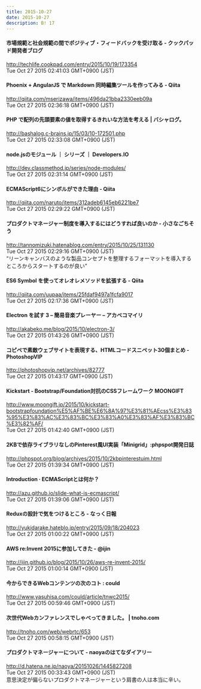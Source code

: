 ```yaml
---
title: 2015-10-27
date: 2015-10-27
description: B! 17
---
```


#### 市場規範と社会規範の間でポジティブ・フィードバックを受け取る - クックパッド開発者ブログ
http://techlife.cookpad.com/entry/2015/10/19/173354<br>
Tue Oct 27 2015 02:41:03 GMT+0900 (JST)<br>


#### Phoenix + AngularJS で Markdown 同時編集ツールを作ってみる - Qiita
http://qiita.com/mserizawa/items/496da21bba2330eeb09a<br>
Tue Oct 27 2015 02:36:18 GMT+0900 (JST)<br>


#### PHP で配列の先頭要素の値を取得するきれいな方法を考える | バシャログ。
http://bashalog.c-brains.jp/15/03/10-172501.php<br>
Tue Oct 27 2015 02:33:08 GMT+0900 (JST)<br>


#### node.jsのモジュール ｜ シリーズ ｜ Developers.IO
http://dev.classmethod.jp/series/node-modules/<br>
Tue Oct 27 2015 02:31:14 GMT+0900 (JST)<br>


#### ECMAScript6にシンボルができた理由 - Qiita
http://qiita.com/naruto/items/312adeb6145eb6221be7<br>
Tue Oct 27 2015 02:29:22 GMT+0900 (JST)<br>


#### プロダクトマネージャー制度を導入するにはどうすれば良いのか - 小さなごちそう
http://tannomizuki.hatenablog.com/entry/2015/10/25/131130<br>
Tue Oct 27 2015 02:29:16 GMT+0900 (JST)<br>
“リーンキャンバスのような製品コンセプトを整理するフォーマットを導入するところからスタートするのが良い”


#### ES6 Symbol を使ってオレオレメソッドを拡張する - Qiita
http://qiita.com/uupaa/items/25fdaf9497a1fcfa9017<br>
Tue Oct 27 2015 02:17:36 GMT+0900 (JST)<br>


#### Electron を試す 3 – 簡易音楽プレーヤー – アカベコマイリ
http://akabeko.me/blog/2015/10/electron-3/<br>
Tue Oct 27 2015 01:43:26 GMT+0900 (JST)<br>


#### コピペで素敵ウェブサイトを表現する、HTMLコードスニペット30個まとめ - PhotoshopVIP
http://photoshopvip.net/archives/82777<br>
Tue Oct 27 2015 01:43:17 GMT+0900 (JST)<br>


#### Kickstart - Bootstrap/Foundation対抗のCSSフレームワーク MOONGIFT
http://www.moongift.jp/2015/10/kickstart-bootstrapfoundation%E5%AF%BE%E6%8A%97%E3%81%AEcss%E3%83%95%E3%83%AC%E3%83%BC%E3%83%A0%E3%83%AF%E3%83%BC%E3%82%AF/<br>
Tue Oct 27 2015 01:42:40 GMT+0900 (JST)<br>


#### 2KBで依存ライブラリなしのPinterest風UI実装「Minigrid」:phpspot開発日誌
http://phpspot.org/blog/archives/2015/10/2kbpinterestuim.html<br>
Tue Oct 27 2015 01:39:34 GMT+0900 (JST)<br>


#### Introduction · ECMAScriptとは何か？
http://azu.github.io/slide-what-is-ecmascript/<br>
Tue Oct 27 2015 01:39:06 GMT+0900 (JST)<br>


#### Reduxの設計で気をつけるところ - なっく日報
http://yukidarake.hateblo.jp/entry/2015/09/18/204023<br>
Tue Oct 27 2015 01:00:22 GMT+0900 (JST)<br>


#### AWS re:Invent 2015に参加してきた - @ijin
http://ijin.github.io/blog/2015/10/26/aws-re-invent-2015/<br>
Tue Oct 27 2015 01:00:14 GMT+0900 (JST)<br>


#### 今からできるWebコンテンツの次のコト : could
http://www.yasuhisa.com/could/article/tnwc2015/<br>
Tue Oct 27 2015 00:59:46 GMT+0900 (JST)<br>


#### 次世代Webカンファレンスでしゃべってきました。 | tnoho.com
http://tnoho.com/web/webrtc/653<br>
Tue Oct 27 2015 00:58:15 GMT+0900 (JST)<br>


####  プロダクトマネージャーについて - naoyaのはてなダイアリー
http://d.hatena.ne.jp/naoya/20151026/1445827208<br>
Tue Oct 27 2015 00:33:43 GMT+0900 (JST)<br>
意思決定が偏らないプロダクトマネージャーという肩書の人は本当に辛い。


